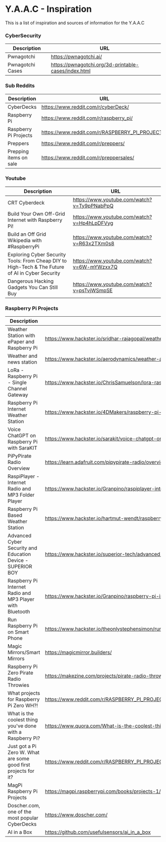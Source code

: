 <!-- ========================================.======================================== -->

# Y.A.A.C - Inspiration

This is a list of inspiration and sources of information for the Y.A.A.C

<!-- ============================================================ -->

### CyberSecurity
Description|URL
---|---
Pwnagotchi | https://pwnagotchi.ai/
Pwnagotchi Cases | https://pwnagotchi.org/3d-printable-cases/index.html

<!-- ============================================================ -->

### Sub Reddits
Description|URL
---|---
CyberDecks | https://www.reddit.com/r/cyberDeck/
Raspberry Pi | https://www.reddit.com/r/raspberry_pi/
Raspberry Pi Projects | https://www.reddit.com/r/RASPBERRY_PI_PROJECTS/
Preppers | https://www.reddit.com/r/preppers/
Prepping items on sale | https://www.reddit.com/r/preppersales/

<!-- ============================================================ -->

### Youtube
Description|URL
---|---
CRT Cyberdeck | https://www.youtube.com/watch?v=Ty9pPNabPpQ
Build Your Own Off-Grid Internet with Raspberry Pi! | https://www.youtube.com/watch?v=Hp4hLpDFVyg
Build an Off Grid Wikipedia with #RaspberryPi  | https://www.youtube.com/watch?v=R63x2TXm0s8
Exploring Cyber Security Tools: From Cheap DIY to High-Tech & The Future of AI in Cyber Security | https://www.youtube.com/watch?v=6W-mYWzxx7Q
Dangerous Hacking Gadgets You Can Still Buy | https://www.youtube.com/watch?v=psTvjWSmpSE

<!-- ============================================================ -->

### Raspberry Pi Projects
Description|URL
---|---
Weather Station with ePaper and Raspberry Pi | https://www.hackster.io/sridhar-rajagopal/weather-station-with-epaper-and-raspberry-pi-c26a70
Weather and news station | https://www.hackster.io/aerodynamics/weather-and-news-station-e-paper-and-raspberry-pi-a19fa3
LoRa - Raspberry Pi - Single Channel Gateway | https://www.hackster.io/ChrisSamuelson/lora-raspberry-pi-single-channel-gateway-cheap-d57d36
Raspberry Pi Internet Weather Station | https://www.hackster.io/4DMakers/raspberry-pi-internet-weather-station-f960c4
Voice ChatGPT on Raspberry Pi with SaraKIT | https://www.hackster.io/sarakit/voice-chatgpt-on-raspberry-pi-with-sarakit-c58ff7
PiPyPirate Radio Overview | https://learn.adafruit.com/pipypirate-radio/overview
RaspiPlayer - Internet Radio and MP3 Folder Player | https://www.hackster.io/Granpino/raspiplayer-internet-radio-and-mp3-folder-player-3ddfdf
Raspberry Pi Based Weather Station | https://www.hackster.io/hartmut-wendt/raspberry-pi-based-weather-station-a9a7dd
Advanced Cyber Security and Education Device - SUPERIOR BOY | https://www.hackster.io/superior-tech/advanced-cyber-security-and-education-device-superior-boy-133905
Raspberry Pi Internet Radio and MP3 Player with Bluetooth | https://www.hackster.io/Granpino/raspberry-pi-internet-radio-and-mp3-player-with-bluetooth-1aa591
Run Raspberry Pi on Smart Phone | https://www.hackster.io/theonlystephensimon/run-raspberry-pi-on-smart-phone-31b414
Magic Mirrors/Smart Mirrors | https://magicmirror.builders/
Raspberry Pi Zero Pirate Radio Throwies | https://makezine.com/projects/pirate-radio-throwies/
What projects for Raspberry Pi Zero WH?! | https://www.reddit.com/r/RASPBERRY_PI_PROJECTS/comments/14405pn/what_projects_for_raspberry_pi_zero_wh/
What is the coolest thing you've done with a Raspberry Pi? | https://www.quora.com/What-is-the-coolest-thing-youve-done-with-a-Raspberry-Pi
Just got a Pi Zero W. What are some good first projects for it? | https://www.reddit.com/r/RASPBERRY_PI_PROJECTS/comments/16b5t44/just_got_a_pi_zero_w_what_are_some_good_first/
MagPi Raspberry Pi Projects | https://magpi.raspberrypi.com/books/projects-1/pdf/download
Doscher.com, one of the most popular CyberDecks | https://www.doscher.com/
AI in a Box | https://github.com/usefulsensors/ai_in_a_box

<!-- ========================================.======================================== -->
